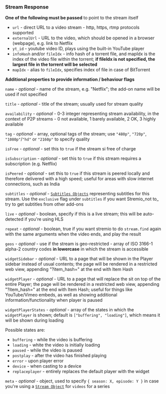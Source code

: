 ### Stream Response

**One of the following must be passed** to point to the stream itself

* ``url`` - direct URL to a video stream - http, https, rtmp protocols supported
* ``externalUrl`` - URL to the video, which should be opened in a browser (webpage), e.g. link to Netflix
* ``yt_id`` - youtube video ID, plays using the built-in YouTube player
* ``infoHash`` and/or ``fileIdx`` - info hash of a torrent file, and mapIdx is the index of the video file within the torrent; **if fileIdx is not specified, the largest file in the torrent will be selected**
* ``mapIdx`` - alias to ``fileIdx``, specifies index of file in case of BitTorrent

**Additional properties to provide information / behaviour flags**

``name`` - _optional_ - name of the stream, e.g. "Netflix"; the add-on name will be used if not specified

``title`` - _optional_ - title of the stream; usually used for stream quality

``availability`` - _optional_ - 0-3 integer representing stream availability, in the context of P2P streams - 0 not available, 1 barely available, 2 OK, 3 highly available

``tag`` - _optional_ - array, optional tags of the stream; use ``"480p"``, ``"720p"``, ``"1080p"``/``"hd"`` or ``"2160p"`` to specify quality

``isFree`` - _optional_ - set this to ``true`` if the stream si free of charge

``isSubscription`` - _optional_ - set this to ``true`` if this stream requires a subscription (e.g. Netflix)

``isPeered`` - _optional_ - set this to ``true`` if this stream is peered locally and therefore delivered with a high speed; useful for areas with slow internet connections, such as India

``subtitles`` - _optional_ - [``Subtitles Objects``](/docs/api/subtitles/subtitles.object.md) representing subtitles for this stream. Use the `exclusive` flag under `subtitles` if you want Stremio_not to_ try to get subtitles from other add-ons

``live`` - _optional_ - boolean, specify if this is a live stream; this will be auto-detected if you're using HLS

``repeat`` - _optional_ - boolean, true if you want stremio to do ``stream.find`` again with the same arguments when the video ends, and play the result

``geos`` - _optional_ - use if the stream is geo-restricted - array of ISO 3166-1 alpha-2 country codes **in lowercase** in which the stream is accessible

``widgetSidebar`` - _optional_ - URL to a page that will be shown in the Player sidebar instead of usual contents; the page will be rendered in a restricted web view, appending "?item_hash=" at the end with Item Hash

``widgetPlayer`` - _optional_ - URL to a page that will replace the sit on top of the entire Player; the page will be rendered in a restricted web view, appending "?item_hash=" at the end with Item Hash; useful for things like YouTube/Vimeo embeds, as well as showing additional information/functionality when player is paused

``widgetPlayerStates`` - _optional_ - array of the states in which the ``widgetPlayer`` is shown; default is ``["buffering", "loading"]``, which means it will be shown during loading
  
 Possible states are:
  
  * ``buffering`` - while the video is buffering
  * ``loading`` - white the video is initially loading
  * ``paused`` - while the video is paused
  * ``postplay`` - after the video has finished playing
  * ``error`` - upon player error
  * ``device`` - when casting to a device
  * ``replaceplayer`` - entirely replaces the default player with the widget

``meta`` - _optional_ - object, used to specify ``{ season: X, episode: Y }`` in case you're using a [``Stream Object``](/documentation/protocol.md#stream-object) for ``videos`` for a series
